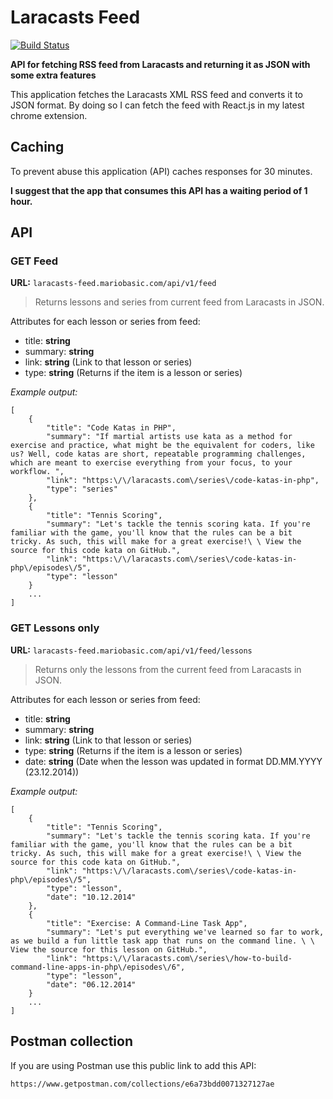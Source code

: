 # Laracasts Feed 

[![Build Status](https://travis-ci.org/mabasic/laracasts-feed.svg)](https://travis-ci.org/mabasic/laracasts-feed)

**API for fetching RSS feed from Laracasts and returning it as JSON with some extra features**

This application fetches the Laracasts XML RSS feed and converts it to JSON format. 
By doing so I can fetch the feed with React.js in my latest chrome extension.

## Caching

To prevent abuse this application (API) caches responses for 30 minutes.

**I suggest that the app that consumes this API has a waiting period of 1 hour.**

## API

### GET Feed

**URL:** `laracasts-feed.mariobasic.com/api/v1/feed`

> Returns lessons and series from current feed from Laracasts in JSON.

Attributes for each lesson or series from feed:

- title: **string**
- summary: **string**
- link: **string** (Link to that lesson or series)
- type: **string** (Returns if the item is a lesson or series)

_Example output:_

```
[
    {
        "title": "Code Katas in PHP",
        "summary": "If martial artists use kata as a method for exercise and practice, what might be the equivalent for coders, like us? Well, code katas are short, repeatable programming challenges, which are meant to exercise everything from your focus, to your workflow. ",
        "link": "https:\/\/laracasts.com\/series\/code-katas-in-php",
        "type": "series"
    },
    {
        "title": "Tennis Scoring",
        "summary": "Let's tackle the tennis scoring kata. If you're familiar with the game, you'll know that the rules can be a bit tricky. As such, this will make for a great exercise!\ \ View the source for this code kata on GitHub.",
        "link": "https:\/\/laracasts.com\/series\/code-katas-in-php\/episodes\/5",
        "type": "lesson"
    }
    ...
]
```

### GET Lessons only

**URL:** `laracasts-feed.mariobasic.com/api/v1/feed/lessons`

> Returns only the lessons from the current feed from Laracasts in JSON.

Attributes for each lesson or series from feed:

- title: **string**
- summary: **string**
- link: **string** (Link to that lesson or series)
- type: **string** (Returns if the item is a lesson or series)
- date: **string** (Date when the lesson was updated in format DD.MM.YYYY (23.12.2014))

_Example output:_

```
[
    {
        "title": "Tennis Scoring",
        "summary": "Let's tackle the tennis scoring kata. If you're familiar with the game, you'll know that the rules can be a bit tricky. As such, this will make for a great exercise!\ \ View the source for this code kata on GitHub.",
        "link": "https:\/\/laracasts.com\/series\/code-katas-in-php\/episodes\/5",
        "type": "lesson",
        "date": "10.12.2014"
    },
    {
        "title": "Exercise: A Command-Line Task App",
        "summary": "Let's put everything we've learned so far to work, as we build a fun little task app that runs on the command line. \ \ View the source for this lesson on GitHub.",
        "link": "https:\/\/laracasts.com\/series\/how-to-build-command-line-apps-in-php\/episodes\/6",
        "type": "lesson",
        "date": "06.12.2014"
    }
    ...
]
```

## Postman collection

If you are using Postman use this public link to add this API:

`https://www.getpostman.com/collections/e6a73bdd0071327127ae`


